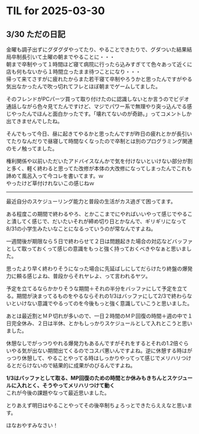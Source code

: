 # TIL for 2025-03-30
## 3/30 ただの日記

金曜も調子出ずにグダグダやってたり、やることできたりで、グダついた結果結局卒制長引いて土曜の朝までやることに・・・  
朝まで卒制やって１時間ほど寝て病院に行ったら込みすぎてて色々あって近くに店も何もないから１時間立ったまま待つことになり・・・  
帰って来てさすがに疲れたからまた若干寝て卒制やろうかと思ったんですがやる気出なかったんで吹っ切れてフレとほぼ朝までゲームしてました。

そのフレンドがPCパーツ買って取り付けたのに認識しないとか言うのでビデオ通話しながら色々見てたんですけど、マジでパワー系で無理やり突っ込んでる感じやったんでほんと面白かったです。「壊れてないのが奇跡。」ってコメントしか出てきませんでしたね。

そんでもって今日、昼に起きてやるかと思ったんですが昨日の疲れとかが長引いてたりなんだりで昼寝して時間なくなったので卒制とは別のプログラミング関連のモノ触ってました。

権利関係や以前いただいたアドバイスなんかで気を付けないといけない部分が割と多く、軽く終わると思ってた改修が本体の大改修になってしまったんでこれも諦めて風呂入って今コレを書いてます。ｗ  
やったけど草付けれないこの感じねｗ

---

最近自分のスケジューリング能力と普段の生活がカス過ぎて困ってます。

ある程度この期間で終わるやろ、とかここまでにやればいいやって感じでやること潰してく感じで、だいたいそれが締め切り日とかなんで、ギリギリになって8/31の小学生みたいなことになるっていうのが常なんですよね。

一週間後が期限なら５日で終わらせて２日は問題起きた場合の対応などバッファとして取っておくって感じの意識をもっと強く持っておくべきやなぁと思いました。

思ったより早く終わりそうになった場合に先延ばしにしてだらけたり終盤の爆発力に頼る感じよね、普段からそれヤレよ、って言われるヤツ。

予定を立てるならかかりそうな期間＋それの半分をバッファにして予定を立てる。期間が決まってるものをやるならそれの1/3はバッファにして2/3で終わらないといけない意識でやるってのを今後もっと強く意識していこうと思いました。

あとは最近割とＭＰ切れが多いので、一日２時間のＭＰ回復の時間＋週の中で１日完全休み、２日は半休、とかもしっかりスケジュールとして入れとこうと思いました。

休憩なしでがっつりやれる爆発力もあるんですがそれをするとそれの1.2倍ぐらいやる気が出ない期間出てくるのでコスパ悪いんですよね。逆に休憩する時はがっつり休憩して、やることやってる時はしっかりやってって感じでメリハリつけるとだらけないので結果的に成果がのびるんですよね。

**1/3はバッファとして取る、MP回復のための時間とか休みもきちんとスケジュールに入れとく、そうやってメリハリつけて動く**  
これが今後の課題やなって最近思いました。

とりあえず明日はやることやってその後卒制ちょろっとできたらええなと思います。

ほなおやすみなさい！
